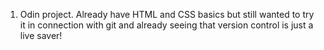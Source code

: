 1. Odin project. Already have HTML and CSS basics but still wanted to try it in connection with git and already seeing that version control is just a live saver!

